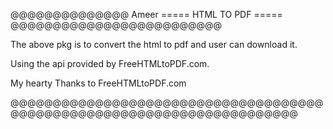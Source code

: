 @@@@@@@@@@@@@@ Ameer ===== HTML TO PDF ===== @@@@@@@@@@@@@@@@@@@@@@@@@

The above pkg is to convert the html to pdf and user can download it.

Using the api provided by FreeHTMLtoPDF.com.

My hearty Thanks to FreeHTMLtoPDF.com

@@@@@@@@@@@@@@@@@@@@@@@@@@@@@@@@@@@@@@@@@@@@@@@@@@@@@@@@@@@@@@@@@@@@@@@
